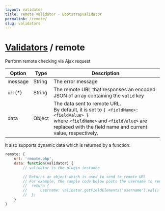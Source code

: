 ```yaml
---
layout: validator
title: remote validator - BootstrapValidator
permalink: /remote/
slug: validators
---
```


# <a href="/validators/">Validators</a> / remote

Perform remote checking via Ajax request

Option  | Type   | Description
--------|--------|------------
message | String | The error message
url (*) | String | The remote URL that responses an encoded JSON of array containing the ```valid``` key
data    | Object | The data sent to remote URL.<br/>By default, it is set to ```{ <fieldName>: <fieldValue> }```<br/>where ```<fieldName>``` and ```<fieldValue>``` are replaced with the field name and current value, respectively.

It also supports dynamic data which is returned by a function:

```javascript
remote: {
    url: 'remote.php',
    data: function(validator) {
        // validator is the plugin instance

        // Returns an object which is used to send to remote URL
        // For example, the sample code below posts the username to remote URL:
        //  return {
        //      username: validator.getFieldElements('username').val()
        //  };
    }
}
```